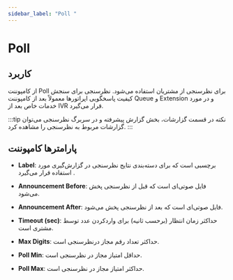```yaml
---
sidebar_label: "Poll "
---
```




# Poll

## کاربرد

از کامپوننت Poll برای نظرسنجی از مشتریان استفاده می‌‌شود. نظرسنجی برای سنجش کیفیت پاسخگویی اپراتور‌‌ها معمولاً بعد از کامپوننت Queue و Extension و در مورد خدمات خاص بعد از IVR قرار می‌گیرد.


:::tip نکته
در قسمت گزارشات، بخش گزارش پیشرفته و در سربرگ نظرسنجی می‌‌توان گزارشات مربوط به نظرسنجی را مشاهده کرد.
:::


## پارامترها کامپوننت

- **Label**: برچسبی است که برای دسته‌‌بندی نتایج نظرسنجی در گزارش‌‌گیری مورد استفاده قرار می‌گیرد .

- **Announcement Before**: فایل صوتی‌ای است که قبل از نظرسنجی پخش می‌‌شود.

- **Announcement After**: فایل صوتی‌ای است که بعد از نظرسنجی پخش می‌‌شود.

- **Timeout (sec)**: حداکثر زمان انتظار (برحسب ثانیه) برای وارد‌‌کردن عدد توسط مشتری است.

- **Max Digits**: حداکثر تعداد رقم مجاز درنظرسنجی است.

- **Poll Min**: حداقل امتیاز مجاز در نظرسنجی است.

- **Poll Max**: حداکثر امتیاز مجاز در نظرسنجی است.